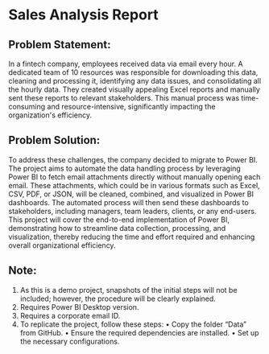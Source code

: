 # Sales Analysis Report

## Problem Statement:
In a fintech company, employees received data via email every hour. A dedicated team of 10 resources was responsible for downloading this data, cleaning and processing it, identifying any data issues, and consolidating all the hourly data. They created visually appealing Excel reports and manually sent these reports to relevant stakeholders. This manual process was time-consuming and resource-intensive, significantly impacting the organization's efficiency.


## Problem Solution:
To address these challenges, the company decided to migrate to Power BI. The project aims to automate the data handling process by leveraging Power BI to fetch email attachments directly without manually opening each email. These attachments, which could be in various formats such as Excel, CSV, PDF, or JSON, will be cleaned, combined, and visualized in Power BI dashboards. The automated process will then send these dashboards to stakeholders, including managers, team leaders, clients, or any end-users.
This project will cover the end-to-end implementation of Power BI, demonstrating how to streamline data collection, processing, and visualization, thereby reducing the time and effort required and enhancing overall organizational efficiency.

##  Note:
1.	As this is a demo project, snapshots of the initial steps will not be included; however, the procedure will be clearly explained.
2.	Requires Power BI Desktop version.
3.	Requires a corporate email ID.
4.	To replicate the project, follow these steps:
            •	Copy the folder “Data” from GitHub.
            •	Ensure the required dependencies are installed.
            •	Set up the necessary configurations.


